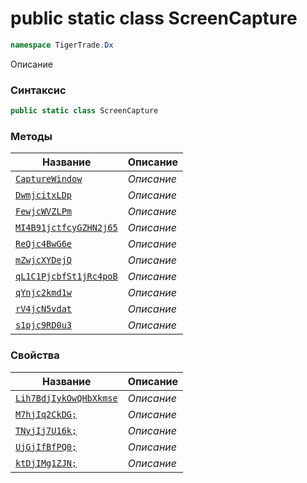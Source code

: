 
# public static class ScreenCapture
```csharp
namespace TigerTrade.Dx
```



Описание

### Синтаксис
```csharp
public static class ScreenCapture
```


### Методы
| Название | Описание |
| --- | --- |
| [`CaptureWindow`](./ScreenCapture.cs/Методы/CaptureWindow.md) | *Описание* |
| [`DwmjcitxLDp`](./ScreenCapture.cs/Методы/DwmjcitxLDp.md) | *Описание* |
| [`FewjcWVZLPm`](./ScreenCapture.cs/Методы/FewjcWVZLPm.md) | *Описание* |
| [`MI4B91jctfcyGZHN2j65`](./ScreenCapture.cs/Методы/MI4B91jctfcyGZHN2j65.md) | *Описание* |
| [`ReQjc4BwG6e`](./ScreenCapture.cs/Методы/ReQjc4BwG6e.md) | *Описание* |
| [`mZwjcXYDejQ`](./ScreenCapture.cs/Методы/mZwjcXYDejQ.md) | *Описание* |
| [`qL1C1PjcbfSt1jRc4poB`](./ScreenCapture.cs/Методы/qL1C1PjcbfSt1jRc4poB.md) | *Описание* |
| [`qYnjc2kmd1w`](./ScreenCapture.cs/Методы/qYnjc2kmd1w.md) | *Описание* |
| [`rV4jcN5vdat`](./ScreenCapture.cs/Методы/rV4jcN5vdat.md) | *Описание* |
| [`s1pjc9RD0u3`](./ScreenCapture.cs/Методы/s1pjc9RD0u3.md) | *Описание* |

### Свойства
| Название | Описание |
| --- | --- |
| [`Lih7BdjIykOwQHbXkmse`](./ScreenCapture.cs/Свойства/Lih7BdjIykOwQHbXkmse.md) | *Описание* |
| [`M7hjIq2CkDG;`](./ScreenCapture.cs/Свойства/M7hjIq2CkDG;.md) | *Описание* |
| [`TNyjIj7U16k;`](./ScreenCapture.cs/Свойства/TNyjIj7U16k;.md) | *Описание* |
| [`UjGjIfBfPQ0;`](./ScreenCapture.cs/Свойства/UjGjIfBfPQ0;.md) | *Описание* |
| [`ktDjIMg1ZJN;`](./ScreenCapture.cs/Свойства/ktDjIMg1ZJN;.md) | *Описание* |



